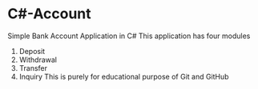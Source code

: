 # C#-Account
Simple Bank Account Application in C#
This application has four modules
1. Deposit
2. Withdrawal
3. Transfer
4. Inquiry
This is purely for educational purpose of Git and GitHub
